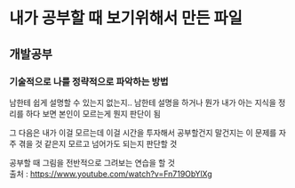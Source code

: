 # 내가 공부할 때 보기위해서 만든 파일
## 개발공부
### 기술적으로 나를 정략적으로 파악하는 방법
남한테 쉽게 설명할 수 있는지 없는지..
남한테 설명을 하거나 뭔가 내가 아는 지식을 정리를 하다 보면 본인이 모르는게 뭔지 판단이 됨

그 다음은 내가 이걸 모르는데 이걸 시간을 투자해서 공부할건지 말건지는 
이 문제를 자주 겪을 것 같은지 모르고 넘어가도 되는지 판단할 것

공부할 때 그림을 전반적으로 그려보는 연습을 할 것 <br>
출처 : https://www.youtube.com/watch?v=Fn719ObYlXg <br>
